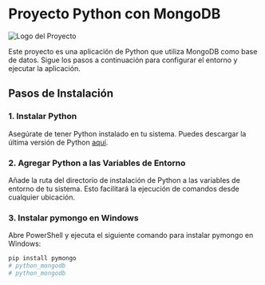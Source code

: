 # Proyecto Python con MongoDB

![Logo del Proyecto](https://upload.wikimedia.org/wikipedia/commons/thumb/c/c3/Python-logo-notext.svg/1869px-Python-logo-notext.svg.png)

Este proyecto es una aplicación de Python que utiliza MongoDB como base de datos. Sigue los pasos a continuación para configurar el entorno y ejecutar la aplicación.

## Pasos de Instalación

### 1. Instalar Python

Asegúrate de tener Python instalado en tu sistema. Puedes descargar la última versión de Python [aquí](https://www.python.org/downloads/).

### 2. Agregar Python a las Variables de Entorno

Añade la ruta del directorio de instalación de Python a las variables de entorno de tu sistema. Esto facilitará la ejecución de comandos desde cualquier ubicación.

### 3. Instalar pymongo en Windows

Abre PowerShell y ejecuta el siguiente comando para instalar pymongo en Windows:

```powershell
pip install pymongo
# python_mongodb
# python_mongodb
